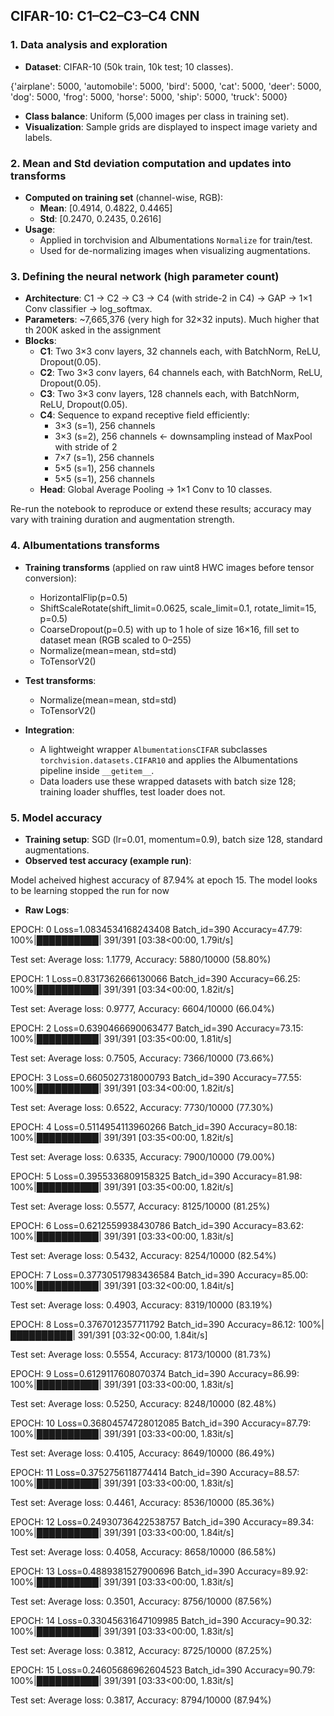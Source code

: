 ## CIFAR-10: C1–C2–C3–C4 CNN

### 1. Data analysis and exploration
- **Dataset**: CIFAR-10 (50k train, 10k test; 10 classes).

{'airplane': 5000, 'automobile': 5000, 'bird': 5000, 'cat': 5000, 'deer': 5000, 'dog': 5000, 'frog': 5000, 'horse': 5000, 'ship': 5000, 'truck': 5000}


- **Class balance**: Uniform (5,000 images per class in training set).
- **Visualization**: Sample grids are displayed to inspect image variety and labels.

### 2. Mean and Std deviation computation and updates into transforms
- **Computed on training set** (channel-wise, RGB):
  - **Mean**: [0.4914, 0.4822, 0.4465]
  - **Std**: [0.2470, 0.2435, 0.2616]
- **Usage**:
  - Applied in torchvision and Albumentations `Normalize` for train/test.
  - Used for de-normalizing images when visualizing augmentations.

### 3. Defining the neural network (high parameter count)
- **Architecture**: C1 → C2 → C3 → C4 (with stride-2 in C4) → GAP → 1×1 Conv classifier → log_softmax.
- **Parameters**: ~7,665,376 (very high for 32×32 inputs). Much higher that th 200K asked in the assignment
- **Blocks**:
  - **C1**: Two 3×3 conv layers, 32 channels each, with BatchNorm, ReLU, Dropout(0.05).
  - **C2**: Two 3×3 conv layers, 64 channels each, with BatchNorm, ReLU, Dropout(0.05).
  - **C3**: Two 3×3 conv layers, 128 channels each, with BatchNorm, ReLU, Dropout(0.05).
  - **C4**: Sequence to expand receptive field efficiently:
    - 3×3 (s=1), 256 channels
    - 3×3 (s=2), 256 channels  ← downsampling instead of MaxPool with stride of 2
    - 7×7 (s=1), 256 channels
    - 5×5 (s=1), 256 channels
    - 5×5 (s=1), 256 channels
  - **Head**: Global Average Pooling → 1×1 Conv to 10 classes.



Re-run the notebook to reproduce or extend these results; accuracy may vary with training duration and augmentation strength.


### 4. Albumentations transforms
- **Training transforms** (applied on raw uint8 HWC images before tensor conversion):
  - HorizontalFlip(p=0.5)
  - ShiftScaleRotate(shift_limit=0.0625, scale_limit=0.1, rotate_limit=15, p=0.5)
  - CoarseDropout(p=0.5) with up to 1 hole of size 16×16, fill set to dataset mean (RGB scaled to 0–255)
  - Normalize(mean=mean, std=std)
  - ToTensorV2()

- **Test transforms**:
  - Normalize(mean=mean, std=std)
  - ToTensorV2()

- **Integration**:
  - A lightweight wrapper `AlbumentationsCIFAR` subclasses `torchvision.datasets.CIFAR10` and applies the Albumentations pipeline inside `__getitem__`.
  - Data loaders use these wrapped datasets with batch size 128; training loader shuffles, test loader does not.

### 5. Model accuracy
- **Training setup**: SGD (lr=0.01, momentum=0.9), batch size 128, standard augmentations.
- **Observed test accuracy (example run)**:

Model acheived highest accuracy of 87.94% at epoch 15. The model looks to be learning stopped the run for now


- **Raw Logs**:

EPOCH: 0
Loss=1.0834534168243408 Batch_id=390 Accuracy=47.79: 100%|██████████| 391/391 [03:38<00:00,  1.79it/s]

Test set: Average loss: 1.1779, Accuracy: 5880/10000 (58.80%)

EPOCH: 1
Loss=0.8317362666130066 Batch_id=390 Accuracy=66.25: 100%|██████████| 391/391 [03:34<00:00,  1.82it/s]

Test set: Average loss: 0.9777, Accuracy: 6604/10000 (66.04%)

EPOCH: 2
Loss=0.6390466690063477 Batch_id=390 Accuracy=73.15: 100%|██████████| 391/391 [03:35<00:00,  1.81it/s]

Test set: Average loss: 0.7505, Accuracy: 7366/10000 (73.66%)

EPOCH: 3
Loss=0.6605027318000793 Batch_id=390 Accuracy=77.55: 100%|██████████| 391/391 [03:34<00:00,  1.82it/s]

Test set: Average loss: 0.6522, Accuracy: 7730/10000 (77.30%)

EPOCH: 4
Loss=0.5114954113960266 Batch_id=390 Accuracy=80.18: 100%|██████████| 391/391 [03:35<00:00,  1.82it/s]

Test set: Average loss: 0.6335, Accuracy: 7900/10000 (79.00%)

EPOCH: 5
Loss=0.3955336809158325 Batch_id=390 Accuracy=81.98: 100%|██████████| 391/391 [03:35<00:00,  1.82it/s]

Test set: Average loss: 0.5577, Accuracy: 8125/10000 (81.25%)

EPOCH: 6
Loss=0.6212559938430786 Batch_id=390 Accuracy=83.62: 100%|██████████| 391/391 [03:33<00:00,  1.83it/s]

Test set: Average loss: 0.5432, Accuracy: 8254/10000 (82.54%)

EPOCH: 7
Loss=0.37730517983436584 Batch_id=390 Accuracy=85.00: 100%|██████████| 391/391 [03:32<00:00,  1.84it/s]

Test set: Average loss: 0.4903, Accuracy: 8319/10000 (83.19%)

EPOCH: 8
Loss=0.3767012357711792 Batch_id=390 Accuracy=86.12: 100%|██████████| 391/391 [03:32<00:00,  1.84it/s]

Test set: Average loss: 0.5554, Accuracy: 8173/10000 (81.73%)

EPOCH: 9
Loss=0.6129117608070374 Batch_id=390 Accuracy=86.99: 100%|██████████| 391/391 [03:33<00:00,  1.83it/s]

Test set: Average loss: 0.5250, Accuracy: 8248/10000 (82.48%)

EPOCH: 10
Loss=0.36804574728012085 Batch_id=390 Accuracy=87.79: 100%|██████████| 391/391 [03:33<00:00,  1.83it/s]

Test set: Average loss: 0.4105, Accuracy: 8649/10000 (86.49%)

EPOCH: 11
Loss=0.3752756118774414 Batch_id=390 Accuracy=88.57: 100%|██████████| 391/391 [03:33<00:00,  1.83it/s]

Test set: Average loss: 0.4461, Accuracy: 8536/10000 (85.36%)

EPOCH: 12
Loss=0.24930736422538757 Batch_id=390 Accuracy=89.34: 100%|██████████| 391/391 [03:33<00:00,  1.84it/s]

Test set: Average loss: 0.4058, Accuracy: 8658/10000 (86.58%)

EPOCH: 13
Loss=0.4889381527900696 Batch_id=390 Accuracy=89.92: 100%|██████████| 391/391 [03:33<00:00,  1.83it/s]

Test set: Average loss: 0.3501, Accuracy: 8756/10000 (87.56%)

EPOCH: 14
Loss=0.33045631647109985 Batch_id=390 Accuracy=90.32: 100%|██████████| 391/391 [03:33<00:00,  1.83it/s]

Test set: Average loss: 0.3812, Accuracy: 8725/10000 (87.25%)

EPOCH: 15
Loss=0.24605686962604523 Batch_id=390 Accuracy=90.79: 100%|██████████| 391/391 [03:33<00:00,  1.83it/s]

Test set: Average loss: 0.3817, Accuracy: 8794/10000 (87.94%)